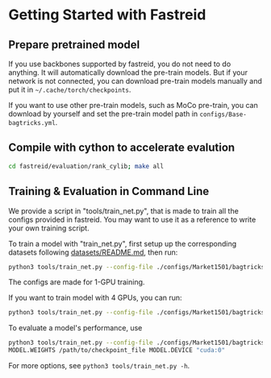 # Getting Started with Fastreid

## Prepare pretrained model

If you use backbones supported by fastreid, you do not need to do anything. It will automatically download the pre-train models.
But if your network is not connected, you can download pre-train models manually and put it in `~/.cache/torch/checkpoints`.

If you want to use other pre-train models, such as MoCo pre-train, you can download by yourself and set the pre-train model path in `configs/Base-bagtricks.yml`.

## Compile with cython to accelerate evalution

```bash
cd fastreid/evaluation/rank_cylib; make all
```

## Training & Evaluation in Command Line

We provide a script in "tools/train_net.py", that is made to train all the configs provided in fastreid.
You may want to use it as a reference to write your own training script.

To train a model with "train_net.py", first setup up the corresponding datasets following [datasets/README.md](https://github.com/JDAI-CV/fast-reid/tree/master/datasets), then run:

```bash
python3 tools/train_net.py --config-file ./configs/Market1501/bagtricks_R50.yml MODEL.DEVICE "cuda:0"
```

The configs are made for 1-GPU training.

If you want to train model with 4 GPUs, you can run:

```bash
python3 tools/train_net.py --config-file ./configs/Market1501/bagtricks_R50.yml --num-gpus 4
```

To evaluate a model's performance, use

```bash
python3 tools/train_net.py --config-file ./configs/Market1501/bagtricks_R50.yml --eval-only \
MODEL.WEIGHTS /path/to/checkpoint_file MODEL.DEVICE "cuda:0"
```

For more options, see `python3 tools/train_net.py -h`.
